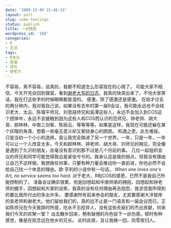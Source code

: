 ```yaml
---
date: '2009-12-05 21:46:33'
layout: post
slug: some-feelings
status: publish
title: 一点随感
wordpress_id: '198'
categories:
- R
- 生活
tags:
- R会议
- 感激
- 成长
- 谢老大
---
```


不容易，真不容易，说真的，我都不知道怎么形容现在的心情了。
可能大家不相信，今天开完会回到寝室，看到[谢老大写的日志](http://yihui.name/cn/2009/12/snow-in-ames-and-2nd-chinese-r-conference/)，我真的快哭出来了。不怕大家笑话，我在打这些字的时候眼睛都是湿的。
感激，除了感激还是感激。
在刚才过去的两分钟内，我对我自己说，如果没有去年的第一届R会议，我可能永远也不会结识老大、太云、陈堰平师兄、刘思喆师兄和奚潭这些人，永远不会加入到COS这个团体中，永远不会接触到因为这些人和COS而认识的范师兄、钟老师、胡大哥、颜林林、中南三剑客、陈丽云，等等等等。如果是这样，我现在可能还躲在某个灰暗的角落，想着一些毫无意义却又萦绕身心的困惑。
知遇之恩，此生难报。
只是当初一个小小的选择，竟让我完全踏进了另一个世界。一年，只是一年，一年可以让一个人改变太多。今天和颜林林、钟老师、胡大哥、刘师兄的相见，完全像是遇到了久识的朋友，丝毫没有意识到那不过是几个月前的事。
几位一起组织会议的师兄和同学可能觉得我总是紧张兮兮的。我承认这是我的弱点，但我没有理由让自己不这样做。我想做任何事，只要有种力量会推动你一直前进，你也必然不会给自己找一个休息的理由。欧·亨利的小说中有一句话，
_When one loves one's Art, no service seems too hard._
对于老大、R和COS的感恩，已然不是我自己所能控制的了。
准备会议确实很累，但是回想起和中南师弟的拥抱，回想起和钟老师的握手，回想起和大家的谈笑，我真的没有任何理由再去抱怨，我坚信我所得到的要比我所付出的多出许多。
要感谢所有前来参会的朋友，尤其要感谢大洋彼岸的吴老师和谢老大。他们留给我们的，真的远不止是一门语言和一届会议而已。正如陈师兄在今天致辞时所提，吃水不忘挖井人，没有这些先驱们的杰出贡献，何来我们今天的欢聚一堂？
出去散步回来，稍有缺憾的月色投下一丝伤感。顿时有种感觉，像是在挂念远在他乡的兄长。
此时此夜，且让我做一回，风雪夜归人。
